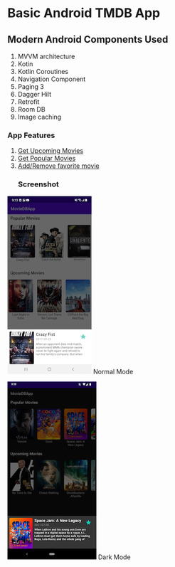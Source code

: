 Basic Android TMDB App
===========================================
<h2>Modern Android Components Used</h2>

1. MVVM architecture
1. Kotin
1. Kotlin Coroutines
1. Navigation Component
1. Paging 3
1. Dagger Hilt
1. Retrofit
1. Room DB
1. Image caching

<h3>App Features</h3>

1. [Get Upcoming Movies](https://github.com/objectiveCarlo/android_tmdb_app/tree/main/app/src/main/java/com/cxd/moviedbapp/features/upcoming)
1. [Get Popular Movies](https://github.com/objectiveCarlo/android_tmdb_app/tree/main/app/src/main/java/com/cxd/moviedbapp/features/popular)
1. [Add/Remove favorite movie](https://github.com/objectiveCarlo/android_tmdb_app/tree/main/app/src/main/java/com/cxd/moviedbapp/features/favorites)
   <h3>Screenshot</h3>

![normal mode](https://github.com/objectiveCarlo/android_tmdb_app/blob/main/gitassets/lightMode.jpg?raw=true) Normal Mode

![dark mode](https://github.com/objectiveCarlo/android_tmdb_app/blob/main/gitassets/darkMode.png?raw=true) Dark Mode
